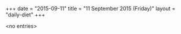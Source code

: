 +++
date = "2015-09-11"
title = "11 September 2015 (Friday)"
layout = "daily-diet"
+++

<p>&lt;no entries&gt;</p>